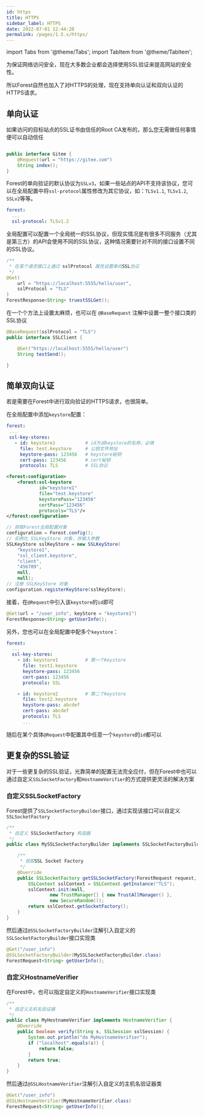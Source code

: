 ```yaml
---
id: https
title: HTTPS
sidebar_label: HTTPS
date: 2022-07-01 12:44:20
permalink: /pages/1.5.x/https/
---
```


import Tabs from '@theme/Tabs';
import TabItem from '@theme/TabItem';


为保证网络访问安全，现在大多数企业都会选择使用SSL验证来提高网站的安全性。
 
所以Forest自然也加入了对HTTPS的处理，现在支持单向认证和双向认证的HTTPS请求。

## 单向认证

如果访问的目标站点的SSL证书由信任的Root CA发布的，那么您无需做任何事情便可以自动信任

```java

public interface Gitee {
    @Request(url = "https://gitee.com")
    String index();
}
```

Forest的单向验证的默认协议为`SSLv3`，如果一些站点的API不支持该协议，您可以在全局配置中将`ssl-protocol`属性修改为其它协议，如：`TLSv1.1`, `TLSv1.2`, `SSLv2`等等。  

```yaml
forest:
  ...
  ssl-protocol: TLSv1.2
```


全局配置可以配置一个全局统一的SSL协议，但现实情况是有很多不同服务（尤其是第三方）的API会使用不同的SSL协议，这种情况需要针对不同的接口设置不同的SSL协议。

```java
/**
 * 在某个请求接口上通过 sslProtocol 属性设置单向SSL协议
 */
@Get(
    url = "https://localhost:5555/hello/user",
    sslProtocol = "TLS"
)
ForestResponse<String> truestSSLGet();
```

在一个个方法上设置太麻烦，也可以在 `@BaseRequest` 注解中设置一整个接口类的SSL协议

```java
@BaseRequest(sslProtocol = "TLS")
public interface SSLClient {

    @Get("https://localhost:5555/hello/user")
    String testSend();

}
```

## 简单双向认证

 若是需要在Forest中进行双向验证的HTTPS请求，也很简单。
 
 在全局配置中添加`keystore`配置：

<Tabs>
<TabItem value="SpringBoot" name="SpringBoot" default>

 
 ```yaml
forest:
  ...
  ssl-key-stores:
    - id: keystore1           # id为该keystore的名称，必填
      file: test.keystore     # 公钥文件地址
      keystore-pass: 123456   # keystore秘钥
      cert-pass: 123456       # cert秘钥
      protocols: TLS          # SSL协议
```
</TabItem>

<TabItem value="Spring" name="Spring">

```xml
<forest:configuration>
    <forest:ssl-keystore
            id="keystore1"
            file="test.keystore"
            keystorePass="123456"
            certPass="123456"
            protocols="TLS"/>
</forest:configuration>
```

</TabItem>

<TabItem value="Java" name="Java">

```java
// 获取Forest全局配置对象
configuration = Forest.config();
// 实例化 SSLKeyStore 对象，并输入参数
SSLKeyStore sslKeyStore = new SSLKeyStore(
    "keystore1",
    "ssl_client.keystore",
    "client",
    "456789",
    null,
    null);
// 注册 SSLKeyStore 对象
configuration.registerKeyStore(sslKeyStore);
```

</TabItem>

</Tabs>

接着，在`@Request`中引入该`keystore`的`id`即可

```java
@Get(url = "/user_info", keyStore = "keystore1")
ForestResponse<String> getUserInfo();
```

另外，您也可以在全局配置中配多个`keystore`：

```yaml
forest:
  ...
  ssl-key-stores:
    - id: keystore1          # 第一个keystore
      file: test1.keystore    
      keystore-pass: 123456  
      cert-pass: 123456      
      protocols: SSL       

    - id: keystore2          # 第二个keystore
      file: test2.keystore    
      keystore-pass: abcdef  
      cert-pass: abcdef      
      protocols: TLS       
      ...
```

随后在某个具体`@Request`中配置其中任意一个`keystore`的`id`都可以


## 更复杂的SSL验证

对于一些更复杂的SSL验证，光靠简单的配置无法完全应付，但在Forest中也可以通过自定义`SSLSocketFactory`和`HostnameVerifier`的方式提供更灵活的解决方案

### 自定义SSLSocketFactory

Forest提供了`SSLSocketFactoryBuilder`接口，通过实现该接口可以自定义`SSLSocketFactory`

```java
/**
 * 自定义 SSLSocketFactory 构造器
 */
public class MySSLSocketFactoryBuilder implements SSLSocketFactoryBuilder {

    /**
     * 获取SSL Socket Factory
     */
    @Override
    public SSLSocketFactory getSSLSocketFactory(ForestRequest request, String protocol) throws Exception {
        SSLContext sslContext = SSLContext.getInstance("TLS");
        sslContext.init(null,
                new TrustManager[] { new TrustAllManager() },
                new SecureRandom());
        return sslContext.getSocketFactory();
    }
}
```

然后通过`@SSLSocketFactoryBuilder`注解引入自定义的`SSLSocketFactoryBuilder`接口实现类

```java
@Get("/user_info")
@SSLSocketFactoryBuilder(MySSLSocketFactoryBuilder.class)
ForestRequest<String> getUserInfo();
```


### 自定义HostnameVerifier

在Forest中，也可以指定自定义的`HostnameVerifier`接口实现类

```java
/**
 * 自定义主机名验证器
 */
public class MyHostnameVerifier implements HostnameVerifier {
    @Override
    public boolean verify(String s, SSLSession sslSession) {
        System.out.println("do MyHostnameVerifier");
        if ("localhost".equals(s)) {
            return false;
        }
        return true;
    }
}
```
然后通过`@SSLHostnameVerifier`注解引入自定义的主机名验证器类

```java
@Get("/user_info")
@SSLHostnameVerifier(MyHostnameVerifier.class)
ForestRequest<String> getUserInfo();
```

